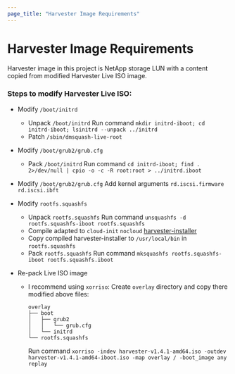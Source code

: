 ```yaml
---
page_title: "Harvester Image Requirements"
---
```


# Harvester Image Requirements

Harvester image in this project is NetApp storage LUN with a content copied from modified Harvester Live ISO image.

### Steps to modify Harvester Live ISO:

* Modify `/boot/initrd`
  * Unpack `/boot/initrd`
    Run command `mkdir initrd-iboot; cd initrd-iboot; lsinitrd --unpack ../initrd`
  * Patch `/sbin/dmsquash-live-root`
* Modify `/boot/grub2/grub.cfg`   
  * Pack `/boot/initrd`
    Run command `cd initrd-iboot; find . 2>/dev/null | cpio -o -c -R root:root > ../initrd.iboot`
  
* Modify `/boot/grub2/grub.cfg`
  Add kernel arguments `rd.iscsi.firmware rd.iscsi.ibft`
  
* Modify `rootfs.squashfs`
  * Unpack `rootfs.squashfs`
    Run command `unsquashfs -d rootfs.squashfs-iboot rootfs.squashfs`
  * Compile adapted to `cloud-init` `nocloud` [harvester-installer](https://github.com/igor-feoktistov/harvester-installer-v1.4.1)
  * Copy compiled harvester-installer to `/usr/local/bin` in `rootfs.squashfs`
  * Pack `rootfs.squashfs`
    Run command `mksquashfs rootfs.squashfs-iboot rootfs.squashfs.iboot`

* Re-pack Live ISO image
  * I recommend using `xorriso`:
    Create `overlay` directory and copy there modified above files:
    ```
    overlay
    ├── boot
    │   ├── grub2
    │   │   └── grub.cfg
    │   └── initrd
    └── rootfs.squashfs
    ```
    Run command `xorriso -indev harvester-v1.4.1-amd64.iso -outdev harvester-v1.4.1-amd64-iboot.iso -map overlay / -boot_image any replay`
  